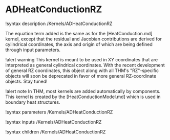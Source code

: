 # ADHeatConductionRZ

!syntax description /Kernels/ADHeatConductionRZ

The equation term added is the same as for the [HeatConduction.md] kernel,
except that the residual and Jacobian contributions are derived for cylindrical coordinates, the axis and origin
of which are being defined through input parameters.

!alert warning
This kernel is meant to be used in XY coordinates that are interpreted as general cylindrical coordinates.
With the recent development of general RZ coordinates, this object along with all THM's "RZ"-specific
objects will soon be deprecated in favor of more general RZ-coordinate objects.
Stay tuned!

!alert note
In THM, most kernels are added automatically by components. This kernel is created by the
[HeatConductionModel.md] which is used in boundary heat structures.

!syntax parameters /Kernels/ADHeatConductionRZ

!syntax inputs /Kernels/ADHeatConductionRZ

!syntax children /Kernels/ADHeatConductionRZ
